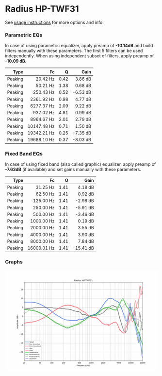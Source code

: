 # Radius HP-TWF31
See [usage instructions](https://github.com/jaakkopasanen/AutoEq#usage) for more options and info.

### Parametric EQs
In case of using parametric equalizer, apply preamp of **-10.14dB** and build filters manually
with these parameters. The first 5 filters can be used independently.
When using independent subset of filters, apply preamp of **-10.09 dB**.

| Type    | Fc          |    Q | Gain     |
|--------:|------------:|-----:|---------:|
| Peaking | 20.42 Hz    | 0.42 | 3.86 dB  |
| Peaking | 50.21 Hz    | 1.38 | 0.68 dB  |
| Peaking | 250.43 Hz   | 0.52 | -6.53 dB |
| Peaking | 2361.92 Hz  | 0.98 | 4.77 dB  |
| Peaking | 6277.37 Hz  | 2.09 | 9.22 dB  |
| Peaking | 937.02 Hz   | 4.81 | 0.99 dB  |
| Peaking | 8964.67 Hz  | 2.01 | 2.79 dB  |
| Peaking | 10147.48 Hz | 0.71 | 1.50 dB  |
| Peaking | 19342.21 Hz | 0.25 | -7.35 dB |
| Peaking | 19688.10 Hz | 0.37 | -8.03 dB |

### Fixed Band EQs
In case of using fixed band (also called graphic) equalizer, apply preamp of **-7.63dB**
(if available) and set gains manually with these parameters.

| Type    | Fc          |    Q | Gain      |
|--------:|------------:|-----:|----------:|
| Peaking | 31.25 Hz    | 1.41 | 4.18 dB   |
| Peaking | 62.50 Hz    | 1.41 | 0.92 dB   |
| Peaking | 125.00 Hz   | 1.41 | -2.98 dB  |
| Peaking | 250.00 Hz   | 1.41 | -5.91 dB  |
| Peaking | 500.00 Hz   | 1.41 | -3.46 dB  |
| Peaking | 1000.00 Hz  | 1.41 | 0.19 dB   |
| Peaking | 2000.00 Hz  | 1.41 | 3.55 dB   |
| Peaking | 4000.00 Hz  | 1.41 | 3.90 dB   |
| Peaking | 8000.00 Hz  | 1.41 | 7.84 dB   |
| Peaking | 16000.01 Hz | 1.41 | -15.41 dB |

### Graphs
![](./Radius%20HP-TWF31.png)